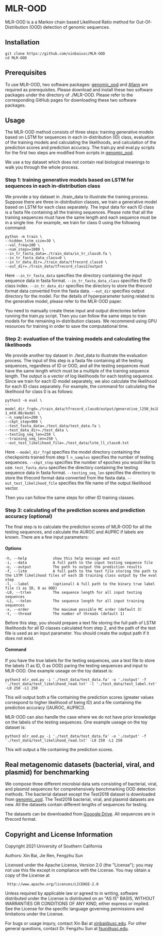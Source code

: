 # MLR-OOD
MLR-OOD is a a Markov chain based Likelihood Ratio method for Out-Of-Distribution (OOD) detection of genomic sequences. 

## Installation
```
git clone https://github.com/xinbaiusc/MLR-OOD
cd MLR-OOD
```

## Prerequisites
To use MLR-OOD, two software packages: [genomic_ood](https://github.com/google-research/google-research/tree/master/genomics_ood) and [Afann](https://github.com/GeniusTang/Afann) are required as prerequisites. Please download and install these two software packages under the directory of ./MLR-OOD. Please refer to the corresponding GitHub pages for downloading these two software packages.

## Usage
The MLR-OOD method consists of three steps: training generative models based on LSTM for sequences in each in-distribution (ID) class, evaluation of the training models and calculating the likelihoods, and calculation of the prediction scores and prediction accuracy. The train.py and eval.py scripts for the first two steps are modified from scripts in [genomic_ood](https://github.com/google-research/google-research/tree/master/genomics_ood).

We use a toy dataset which does not contain real biological meanings to walk you through the whole process.

### Step 1: training generative models based on LSTM for sequences in each in-distribution class
We provide a toy dataset in ./train_data to illustrate the training process. Suppose there are three in-distribution classes, we train a generative model based on LSTM for each class separately. The input data for each ID class is a fasta file containing all the training sequences. Please note that all the training sequences must have the same length and each sequence must be in a single line. For example, we train for class 0 using the following command:
```
python -m train \
--hidden_lstm_size=30 \
--val_freq=100 \
--num_steps=1000 \
--in_tr_fasta_data=./train_data/in_tr_class0.fa \
--in_tr_fasta_data_class=0 \
--in_tr_data_dir=./train_data/tfrecord_class0 \
--out_dir=./train_data/tfrecord_class2/output
```
Here `--in_tr_fasta_data` specifies the directory containing the input sequence data in fasta format. `--in_tr_fasta_data_class` specifies the ID class index. `--in_tr_data_dir` specifies the directory to store the tfrecord format data converted from the fasta data. `--out_dir` specifies output directory for the model. For the details of hyperparameter tuning related to the generative model, please refer to the MLR-OOD paper.

You need to manually create these input and output directories before running the train.py script. Then you can follow the same steps to train models for the remaining in-distribution classes. We recommend using GPU resources for training in order to save the computational time.

### Step 2: evaluation of the training models and calculating the likelihoods
We provide another toy dataset in ./test_data to illustrate the evaluation process. The input of this step is a fasta file containing all the testing sequences, regardless of ID or OOD, and all the testing sequences must have the same length which must be a multiple of the training sequence length. The output is a vector of log likelihoods for each testing sequence. Since we train for each ID model separately, we also calculate the likelihood for each ID class separately. For example, the command for calculating the likelihood for class 0 is as follows:
```
python3 -m eval \
--model_dir_frgd=./train_data/tfrecord_class0/output/generative_l250_bs100_lr0.0005_hr30_nrFalse_regl2_regw0.000000_fi-1_mt0.00/model \
--n_samples=200 \
--ckpt_step=900 \
--test_fasta_data=./test_data/test_data.fa \
--test_data_dir=./test_data \
--testing_seq_len=250 \
--training_seq_len=250 \
--out_test_likelihood_file=./test_data/lstm_ll_class0.txt
```
Here `--model_dir_frgd` specifies the model directory containing the checkpoints trained from step 1. `n_samples` specifies the number of testing sequences. `--ckpt_step` specifies the number of epoches you would like to use. `test_fasta_data` specifies the directory containing the testing sequence data in fasta format. `--testing_seq_len` specifies the directory to store the tfrecord format data converted from the fasta data. `--out_test_likelihood_file` specifies the file name of the output likelihood vector. 

Then you can follow the same steps for other ID training classes.

### Step 3: calculating of the prediction scores and prediction accuracy (optional)
The final step is to calculate the prediction scores of MLR-OOD for all the testing sequences, and calculate the AUROC and AUPRC if labels are known. There are a few input parameters:
#### Options
```
-h, --help            show this help message and exit
-i, --data            A full path to the input testing sequence file
-o, --output          The path to output the prediction results
-f, --lstm            A full path to the text file storing the path to the LSTM likelihood files of each ID training class output by the eval step
-l, --label           (optional) A full path to the binary true label file (1 as ID, 0 as OOD)
-L0, --trlen          The sequence length for all input testing sequences
-L1, --telen          The sequence length for all input training sequences
-x, --order           The maximum possible MC order (default 3)
-t, --thread          The number of threads (default 1)
```
Before this step, you should prepare a text file storing the full path of LSTM likelihoods for all ID classes calculated from step 2, and the path of the text file is used as an input parameter. You should create the output path if it does not exist.

#### Command
If you have the true labels for the testing sequences, use a text file to store the labels (1 as ID, 0 as OOD) paring the testing sequences and input to MLR-OOD. One example useage on the toy dataset is:
```
python3 mlr_ood.py -i './test_data/test_data.fa' -o './output' -f './test_data/test_likelihood_read.txt' -l './test_data/test_label.txt' -L0 250 -L1 250
```
This will output both a file containing the prediction scores (greater values correspond to higher likelihood of being ID) and a file containing the prediction accuracy ([AUROC, AUPRC]).

MLR-OOD can also handle the case where we do not have prior knowledge on the labels of the testing sequences. One example useage on the toy dataset is:
```
python3 mlr_ood.py -i './test_data/test_data.fa' -o './output' -f './test_data/test_likelihood_read.txt' -L0 250 -L1 250
```
This will output a file containing the prediction scores.

## Real metagenomic datasets (bacterial, viral, and plasmid) for benchmarking
We compose three different microbial data sets consisting of bacterial, viral, and plasmid sequences for comprehensively benchmarking OOD detection methods. The bacterial dataset except the Test2018 dataset is downloaded from [genomic_ood](https://github.com/google-research/google-research/tree/master/genomics_ood). The Test2018 bacterial, viral, and plasmid datasets are new. All the datasets contain different lengths of sequences for testing. 

The datasets can be downloaded from [Gooogle Drive](https://drive.google.com/drive/folders/1Kz0kQ_D1VWYqA-GDld783O7H8AzNuHkC?usp=sharing). All sequences are in tfrecord format.

## Copyright and License Information
Copyright 2021 University of Southern California

Authors: Xin Bai, Jie Ren, Fengzhu Sun

Licensed under the Apache License, Version 2.0 (the "License");
you may not use this file except in compliance with the License.
You may obtain a copy of the License at

     http://www.apache.org/licenses/LICENSE-2.0

Unless required by applicable law or agreed to in writing, software
distributed under the License is distributed on an "AS IS" BASIS,
WITHOUT WARRANTIES OR CONDITIONS OF ANY KIND, either express or implied.
See the License for the specific language governing permissions and
limitations under the License.

For bugs or usage inqury, contact Xin Bai at [xinbai@usc.edu](xinbai@usc.edu). For other general questions, contact Dr. Fengzhu Sun at [fsun@usc.edu](fsun@usc.edu).
